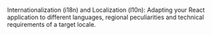 Internationalization (i18n) and Localization (l10n): Adapting your React application to different languages, regional peculiarities and technical requirements of a target locale.